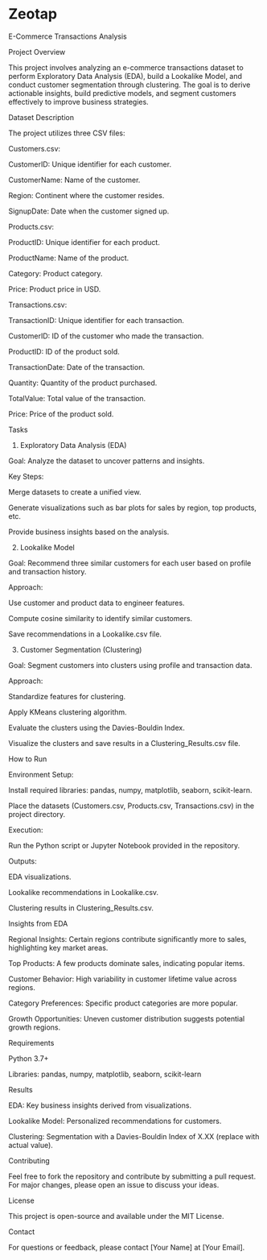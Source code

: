 # Zeotap

E-Commerce Transactions Analysis

Project Overview

This project involves analyzing an e-commerce transactions dataset to perform Exploratory Data Analysis (EDA), build a Lookalike Model, and conduct customer segmentation through clustering. The goal is to derive actionable insights, build predictive models, and segment customers effectively to improve business strategies.

Dataset Description

The project utilizes three CSV files:

Customers.csv:

CustomerID: Unique identifier for each customer.

CustomerName: Name of the customer.

Region: Continent where the customer resides.

SignupDate: Date when the customer signed up.

Products.csv:

ProductID: Unique identifier for each product.

ProductName: Name of the product.

Category: Product category.

Price: Product price in USD.

Transactions.csv:

TransactionID: Unique identifier for each transaction.

CustomerID: ID of the customer who made the transaction.

ProductID: ID of the product sold.

TransactionDate: Date of the transaction.

Quantity: Quantity of the product purchased.

TotalValue: Total value of the transaction.

Price: Price of the product sold.

Tasks

1. Exploratory Data Analysis (EDA)

Goal: Analyze the dataset to uncover patterns and insights.

Key Steps:

Merge datasets to create a unified view.

Generate visualizations such as bar plots for sales by region, top products, etc.

Provide business insights based on the analysis.

2. Lookalike Model

Goal: Recommend three similar customers for each user based on profile and transaction history.

Approach:

Use customer and product data to engineer features.

Compute cosine similarity to identify similar customers.

Save recommendations in a Lookalike.csv file.

3. Customer Segmentation (Clustering)

Goal: Segment customers into clusters using profile and transaction data.

Approach:

Standardize features for clustering.

Apply KMeans clustering algorithm.

Evaluate the clusters using the Davies-Bouldin Index.

Visualize the clusters and save results in a Clustering_Results.csv file.

How to Run

Environment Setup:

Install required libraries: pandas, numpy, matplotlib, seaborn, scikit-learn.

Place the datasets (Customers.csv, Products.csv, Transactions.csv) in the project directory.

Execution:

Run the Python script or Jupyter Notebook provided in the repository.

Outputs:

EDA visualizations.

Lookalike recommendations in Lookalike.csv.

Clustering results in Clustering_Results.csv.

Insights from EDA

Regional Insights: Certain regions contribute significantly more to sales, highlighting key market areas.

Top Products: A few products dominate sales, indicating popular items.

Customer Behavior: High variability in customer lifetime value across regions.

Category Preferences: Specific product categories are more popular.

Growth Opportunities: Uneven customer distribution suggests potential growth regions.

Requirements

Python 3.7+

Libraries: pandas, numpy, matplotlib, seaborn, scikit-learn

Results

EDA: Key business insights derived from visualizations.

Lookalike Model: Personalized recommendations for customers.

Clustering: Segmentation with a Davies-Bouldin Index of X.XX (replace with actual value).

Contributing

Feel free to fork the repository and contribute by submitting a pull request. For major changes, please open an issue to discuss your ideas.

License

This project is open-source and available under the MIT License.

Contact

For questions or feedback, please contact [Your Name] at [Your Email].
